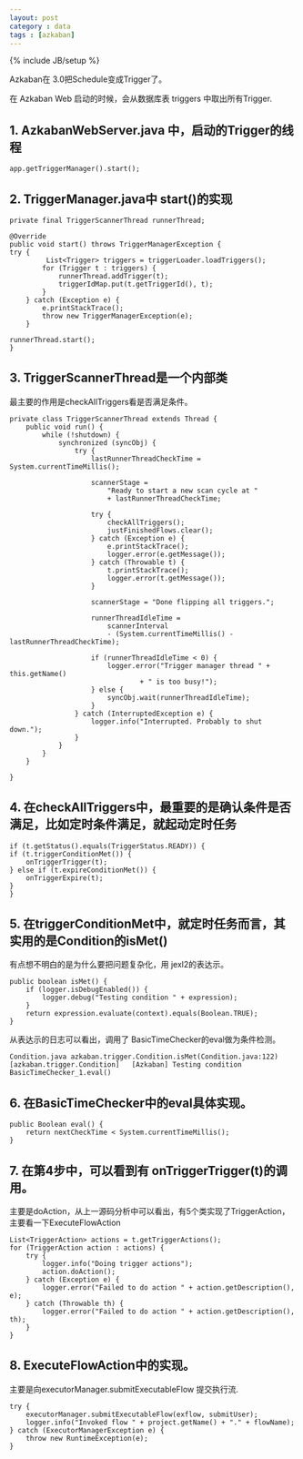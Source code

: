 ```yaml
---
layout: post
category : data 
tags : [azkaban]
---
```

{% include JB/setup %}


Azkaban在 3.0把Schedule变成Trigger了。

在 Azkaban Web 启动的时候，会从数据库表 triggers 中取出所有Trigger.

## 1. AzkabanWebServer.java 中，启动的Trigger的线程

	app.getTriggerManager().start();


## 2. TriggerManager.java中 start()的实现

	private final TriggerScannerThread runnerThread;

	@Override	
	public void start() throws TriggerManagerException {
	try {
			 List<Trigger> triggers = triggerLoader.loadTriggers();
			for (Trigger t : triggers) {
				runnerThread.addTrigger(t);
				triggerIdMap.put(t.getTriggerId(), t);
			}
		} catch (Exception e) {
			e.printStackTrace();
			throw new TriggerManagerException(e);
		}

	runnerThread.start();
	}



## 3. TriggerScannerThread是一个内部类

最主要的作用是checkAllTriggers看是否满足条件。

	private class TriggerScannerThread extends Thread {
		public void run() {
			while (!shutdown) {
				synchronized (syncObj) {
					try {
						lastRunnerThreadCheckTime = System.currentTimeMillis();

						scannerStage =
							"Ready to start a new scan cycle at "
							+ lastRunnerThreadCheckTime;

						try {
							checkAllTriggers();
							justFinishedFlows.clear();
						} catch (Exception e) {
							e.printStackTrace();
							logger.error(e.getMessage());
						} catch (Throwable t) {
							t.printStackTrace();
							logger.error(t.getMessage());
						}

						scannerStage = "Done flipping all triggers.";

						runnerThreadIdleTime =
							scannerInterval
							- (System.currentTimeMillis() - lastRunnerThreadCheckTime);

						if (runnerThreadIdleTime < 0) {
							logger.error("Trigger manager thread " + this.getName()
									+ " is too busy!");
						} else {
							syncObj.wait(runnerThreadIdleTime);
						}
					} catch (InterruptedException e) {
						logger.info("Interrupted. Probably to shut down.");
					}
				}
			}
		}

	}


## 4. 在checkAllTriggers中，最重要的是确认条件是否满足，比如定时条件满足，就起动定时任务


	if (t.getStatus().equals(TriggerStatus.READY)) {
	if (t.triggerConditionMet()) {
		onTriggerTrigger(t);
	} else if (t.expireConditionMet()) {
		onTriggerExpire(t);
	}
	}


## 5. 在triggerConditionMet中，就定时任务而言，其实用的是Condition的isMet()

有点想不明白的是为什么要把问题复杂化，用 jexl2的表达示。

	public boolean isMet() {
		if (logger.isDebugEnabled()) {
			logger.debug("Testing condition " + expression);
		}
		return expression.evaluate(context).equals(Boolean.TRUE);
	}

从表达示的日志可以看出，调用了 BasicTimeChecker的eval做为条件检测。

	Condition.java azkaban.trigger.Condition.isMet(Condition.java:122) [azkaban.trigger.Condition]   [Azkaban] Testing condition BasicTimeChecker_1.eval()


## 6. 在BasicTimeChecker中的eval具体实现。

	public Boolean eval() {
		return nextCheckTime < System.currentTimeMillis();
	}


## 7. 在第4步中，可以看到有 onTriggerTrigger(t)的调用。

主要是doAction，从上一源码分析中可以看出，有5个类实现了TriggerAction，主要看一下ExecuteFlowAction

	List<TriggerAction> actions = t.getTriggerActions();
	for (TriggerAction action : actions) {
		try {
			logger.info("Doing trigger actions");
			action.doAction();
		} catch (Exception e) {
			logger.error("Failed to do action " + action.getDescription(), e);
		} catch (Throwable th) {
			logger.error("Failed to do action " + action.getDescription(), th);
		}
	}

## 8. ExecuteFlowAction中的实现。

主要是向executorManager.submitExecutableFlow 提交执行流.

	try {
		executorManager.submitExecutableFlow(exflow, submitUser);
		logger.info("Invoked flow " + project.getName() + "." + flowName);
	} catch (ExecutorManagerException e) {
		throw new RuntimeException(e);
	}









